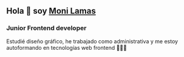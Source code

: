 ## Hola 👋 soy [Moni Lamas](https://monilamas.netlify.app/)


### Junior Frontend developer
Estudié diseño gráfico, he trabajado como administrativa y me estoy autoformando en tecnologías web frontend 👩🏼‍💻





